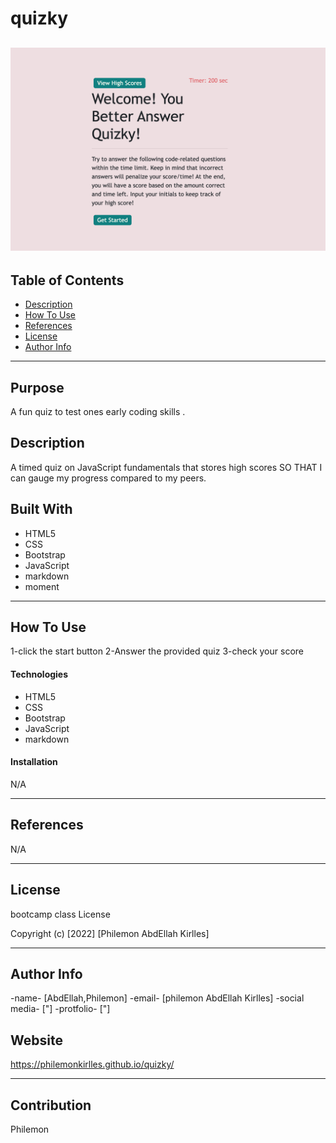 # quizky

<!-- # project name -->

![project image](https://github.com/PhilemonKirlles/quizky/blob/main/assets/images/Screen%20Shot%202022-07-25%20at%207.09.21%20PM.png)
---

## Table of Contents

- [Description](#description)
- [How To Use](#how-to-use)
- [References](#references)
- [License](#license)
- [Author Info](#author-info)

---
## Purpose
A fun quiz to test ones early coding skills . 

## Description
A timed quiz on JavaScript fundamentals that stores high scores
SO THAT I can gauge my progress compared to my peers.

## Built With
* HTML5
* CSS
* Bootstrap
* JavaScript
* markdown
* moment 
---

## How To Use
1-click the start button
2-Answer the provided quiz
3-check your score

#### Technologies
* HTML5
* CSS
* Bootstrap
* JavaScript
* markdown

#### Installation
N/A

---

## References
N/A

---

## License

bootcamp class License

Copyright (c) [2022] [Philemon AbdEllah Kirlles]

---

## Author Info


-name- [AbdEllah,Philemon]
-email- [philemon AbdEllah Kirlles]
-social media- ["]
-protfolio- ["]

## Website
 https://philemonkirlles.github.io/quizky/

---

## Contribution
Philemon

